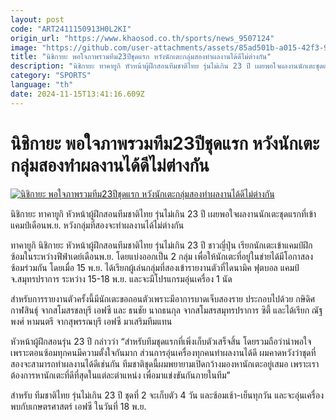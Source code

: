 ```yaml
---
layout: post
code: "ART2411150913H0L2KI"
origin_url: "https://www.khaosod.co.th/sports/news_9507124"
image: "https://github.com/user-attachments/assets/85ad501b-a015-42f3-95a9-a0d879cce69b"
title: "นิชิกายะ พอใจภาพรวมทีม23ปีชุดแรก หวังนักเตะกลุ่มสองทำผลงานได้ดีไม่ต่างกัน"
description: "นิชิกายะ ทาคายูกิ หัวหน้าผู้ฝึกสอนทีมชาติไทย รุ่นไม่เกิน 23 ปี เผยพอใจผลงานนักเตะชุดแรกที่เข้าแคมป์เดือนพ.ย. หวังกลุ่มที่สองจะทำผลงานได้ไม่ต่างกัน"
category: "SPORTS"
language: "th"
date: 2024-11-15T13:41:16.609Z
---
```


# นิชิกายะ พอใจภาพรวมทีม23ปีชุดแรก หวังนักเตะกลุ่มสองทำผลงานได้ดีไม่ต่างกัน

[![นิชิกายะ พอใจภาพรวมทีม23ปีชุดแรก หวังนักเตะกลุ่มสองทำผลงานได้ดีไม่ต่างกัน](https://www.khaosod.co.th/wpapp/uploads/2024/11/Nichikaya-1.jpg "นิชิกายะ พอใจภาพรวมทีม23ปีชุดแรก หวังนักเตะกลุ่มสองทำผลงานได้ดีไม่ต่างกัน")](https://www.khaosod.co.th/wpapp/uploads/2024/11/Nichikaya-1.jpg)

นิชิกายะ ทาคายูกิ หัวหน้าผู้ฝึกสอนทีมชาติไทย รุ่นไม่เกิน 23 ปี เผยพอใจผลงานนักเตะชุดแรกที่เข้าแคมป์เดือนพ.ย. หวังกลุ่มที่สองจะทำผลงานได้ไม่ต่างกัน

ทาคายูกิ นิชิกายะ หัวหน้าผู้ฝึกสอนทีมชาติไทย รุ่นไม่เกิน 23 ปี ชาวญี่ปุ่น เรียกนักเตะเข้าแคมป์ฝึกซ้อมในระหว่างฟีฟ่าเดย์เดือนพ.ย. โดยแบ่งออกเป็น 2 กลุ่ม เพื่อให้นักเตะที่อยู่ในข่ายได้มีโอกาสลงซ้อมร่วมกัน โดยเมื่อ 15 พ.ย. ได้เรียกผู้เล่นกลุ่มที่สองเข้ารายงานตัวที่ไดนามิค ฟุตบอล แคมป์ จ.สมุทรปราการ ระหว่าง 15-18 พ.ย. และจะมีโปรแกรมอุ่นเครื่อง 1 นัด

สำหรับการรายงานตัวครั้งนี้มีนักเตะขอถอนตัวเพราะมีอาการบาดเจ็บสองราย ประกอบไปด้วย กษิดิศ กาฬสินธุ์ จากสโมสรชลบุรี เอฟซี และ ธนชัย นาถธนกุล จากสโมสรสมุทรปราการ ซิตี้ และได้เรียก ณัฐพงศ์ หามนตรี จากสุพรรณบุรี เอฟซี มาเสริมทีมแทน

หัวหน้าผู้ฝึกสอนรุ่น 23 ปี กล่าวว่า “สำหรับทีมชุดแรกที่เพิ่งเก็บตัวเสร็จสิ้น โดยรวมถือว่าน่าพอใจ เพราะตอนซ้อมทุกคนมีความตั้งใจกันมาก ส่วนการอุ่นเครื่องทุกคนทำผลงานได้ดี ผมคาดหวังว่าชุดที่สองจะสามารถทำผลงานได้ดีเช่นกัน ทีมชาติชุดนี้ผมพยายามเปิดกว้างมองหานักเตะอยู่เสมอ เพราะเราต้องการหานักเตะที่ดีที่สุดในแต่ละตำแหน่ง เพื่อมาแข่งขันกันภายในทีม”

สำหรับ ทีมชาติไทย รุ่นไม่เกิน 23 ปี ชุดที่ 2 จะเก็บตัว 4 วัน และซ้อมเช้า-เย็นทุกวัน และจะอุ่นเครื่องพบกับเกษตรศาสตร์ เอฟซี ในวันที่ 18 พ.ย.